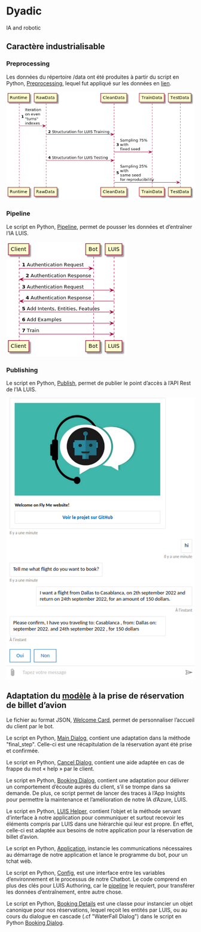 # Dyadic
IA and robotic

## Caractère industrialisable

### Preprocessing

Les données du répertoire /data ont été produites à partir du script en Python, [Preprocessing](https://github.com/sha-cmd/Dyadic/blob/main/preprocessing.py), lequel fut appliqué sur les données en [lien](https://www.microsoft.com/en-us/research/project/frames-dataset/#!download).

![Diagramme de séquence du script preprocessing](img/preprocessing.png)

### Pipeline

Le script en Python, [Pipeline](https://github.com/sha-cmd/Dyadic/blob/main/pipeline.py), permet de pousser les données et d’entraîner l’IA LUIS.

![Diagramme de séquence du script pipeline](img/pipeline.png)

### Publishing

Le script en Python, [Publish](https://github.com/sha-cmd/Dyadic/blob/main/publish_luis.py), permet de publier le point d’accès à l’API Rest de l’IA LUIS.

![chatbot interface](img/chatbot.png)

## Adaptation du [modèle](https://github.com/microsoft/BotBuilder-Samples/tree/main/samples/python/21.corebot-app-insights) à la prise de réservation de billet d’avion

Le fichier au format JSON, [Welcome Card](https://github.com/sha-cmd/Dyadic/blob/main/bots/resources/welcomeCard.json), permet de personnaliser l’accueil du client par le bot.

Le script en Python, [Main Dialog](https://github.com/sha-cmd/Dyadic/blob/main/dialogs/main_dialog.py), contient une adaptation dans la méthode "final_step". Celle-ci est une récapitulation de la réservation ayant été prise et confirmée.

Le script en Python, [Cancel Dialog](https://github.com/sha-cmd/Dyadic/blob/main/dialogs/cancel_and_help_dialog.py), contient une aide adaptée en cas de frappe du mot « help » par le client.

Le script en Python, [Booking Dialog](https://github.com/sha-cmd/Dyadic/blob/main/dialogs/booking_dialog.py), contient une adaptation pour délivrer un comportement d’écoute auprès du client, s’il se trompe dans sa demande. De plus, ce script permet de lancer des traces à l’App Insights pour permettre la maintenance et l’amélioration de notre IA d’Azure, LUIS.

Le script en Python, [LUIS Helper](https://github.com/sha-cmd/Dyadic/blob/main/helpers/luis_helper.py), contient l’objet et la méthode servant d’interface à notre application pour communiquer et surtout recevoir les éléments compris par LUIS dans une hiérarchie qui leur est propre. En effet, celle-ci est adaptée aux besoins de notre application pour la réservation de billet d’avion.

Le script en Python, [Application](https://github.com/sha-cmd/Dyadic/blob/main/app.py), instancie les communications nécessaires au démarrage de notre application et lance le programme du bot, pour un tchat wéb.

Le script en Python, [Config](https://github.com/sha-cmd/Dyadic/blob/main/config.py), est une interface entre les variables d’environnement et le processus de notre Chatbot. Le code comprend en plus des clés pour LUIS Authoring, car le [pipeline](https://github.com/sha-cmd/Dyadic/blob/main/pipeline.py) le requiert, pour transférer les données d’entraînement, entre autre chose.

Le script en Python, [Booking Details](https://github.com/sha-cmd/Dyadic/blob/main/booking_details.py) est une classe pour instancier un objet canonique pour nos réservations, lequel reçoit les entités par LUIS, ou au cours du dialogue en cascade (.cf "WaterFall Dialog") dans le script en Python [Booking Dialog](https://github.com/sha-cmd/Dyadic/blob/main/dialogs/booking_dialog.py).
